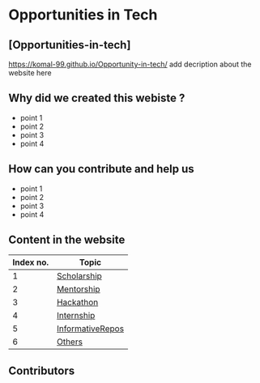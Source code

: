 # Opportunities in Tech

## [Opportunities-in-tech]
https://komal-99.github.io/Opportunity-in-tech/
add decription about the website here

## Why did we created this webiste ?

* point 1 
* point 2 
* point 3 
* point 4 

## How can you contribute and help us

* point 1 
* point 2 
* point 3 
* point 4 


## Content in the website

Index no. | Topic 
------- | --- 
1     | [Scholarship](Scholarship/) 
2     | [Mentorship](Mentorship/) 
3     | [Hackathon](Hackathon/) 
4     | [Internship](Internship/) 
5     | [InformativeRepos](InformativeRepos/) 
6     | [Others](Other.md) 


 
## Contributors



